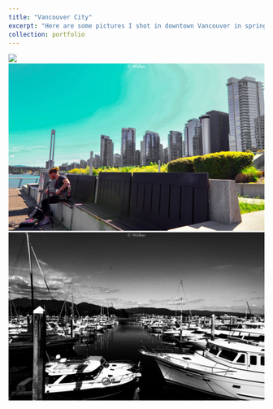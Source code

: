 ```yaml
---
title: "Vancouver City"
excerpt: "Here are some pictures I shot in downtown Vancouver in spring 2019.<br/><img src='/images/vancouver/1.jpg'>"
collection: portfolio
---
```


<img src='/images/vancouver/2.jpg'>
<img src='/images/vancouver/3.jpg'>
<img src='/images/vancouver/4.jpg'>
